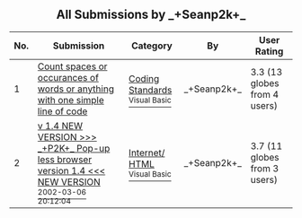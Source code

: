 ﻿<div align="center">

## All Submissions by \_\+Seanp2k\+\_

</div>

No.  | Submission | Category | By   | User Rating
---- | ---------- | -------- | ---- | -----------
1 | [Count spaces or occurances of words or anything with one simple line of code<br />](https://github.com/Planet-Source-Code/seanp2k-count-spaces-or-occurances-of-words-or-anything-with-one-simple-line-of-code__1-40950) | [Coding Standards<br /><sup>Visual Basic</sup>](../ByCategory/coding-standards__1-43.md) | \_\+Seanp2k\+\_ | 3.3 (13 globes from 4 users)
2 | [v 1\.4 NEW VERSION \>\>\> \_\+P2K\+\_ Pop\-up less browser version 1\.4 \<\<\< NEW VERSION<br /><sup>2002-03-06 20:12:04</sup>](https://github.com/Planet-Source-Code/seanp2k-v-1-4-new-version-p2k-pop-up-less-browser-version-1-4-new-version__1-32418) | [Internet/ HTML<br /><sup>Visual Basic</sup>](../ByCategory/internet-html__1-34.md) | \_\+Seanp2k\+\_ | 3.7 (11 globes from 3 users)
